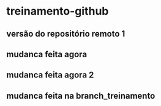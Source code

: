 # treinamento-github

## versão do repositório remoto 1

## mudanca feita agora

## mudanca feita agora 2

## mudanca feita na branch_treinamento